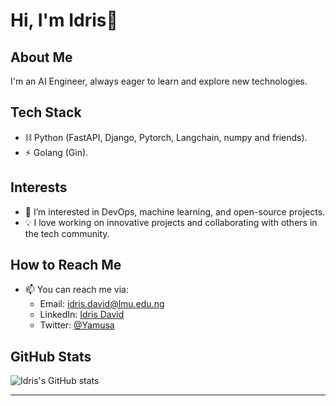 # Hi, I'm Idris👋

## About Me
I'm an AI Engineer, always eager to learn and explore new technologies.

## Tech Stack
- ⛓️ Python (FastAPI, Django, Pytorch, Langchain, numpy and friends).
- ⚡ Golang (Gin).

## Interests
- 👀 I’m interested in DevOps, machine learning, and open-source projects.
- 💡 I love working on innovative projects and collaborating with others in the tech community.


## How to Reach Me
- 📫 You can reach me via:
  - Email: idris.david@lmu.edu.ng
  - LinkedIn: [Idris David](https://www.linkedin.com/in/david-idris-174222289/)
  - Twitter: [@Yamusa](https://x.com/mr_yamusa)

## GitHub Stats
![Idris's GitHub stats](https://github-readme-stats.vercel.app/api?username=mrYamusa&show_icons=true&theme=radical)

---

<!---
mrYamusa/mrYamusa is a ✨ special ✨ repository because its `README.md` (this file) appears on your GitHub profile.
You can click the Preview link to take a look at your changes.
--->

